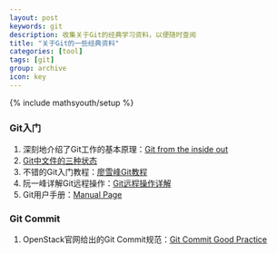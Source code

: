 ```yaml
---
layout: post
keywords: git
description: 收集关于Git的经典学习资料，以便随时查阅
title: "关于Git的一些经典资料"
categories: [tool]
tags: [git]
group: archive
icon: key
---
```

{% include mathsyouth/setup %}


### Git入门
1. 深刻地介绍了Git工作的基本原理：[Git from the inside out](https://codewords.recurse.com/issues/two/git-from-the-inside-out)
1. [Git中文件的三种状态](https://my.oschina.net/xinxingegeya/blog/323281)
1. 不错的Git入门教程：[廖雪峰Git教程](http://www.liaoxuefeng.com/wiki/0013739516305929606dd18361248578c67b8067c8c017b000)
1. 阮一峰详解Git远程操作：[Git远程操作详解](http://www.ruanyifeng.com/blog/2014/06/git_remote.html)
1. Git用户手册：[Manual Page](https://www.kernel.org/pub/software/scm/git/docs/)

### Git Commit
1. OpenStack官网给出的Git Commit规范：[Git Commit Good Practice](https://wiki.openstack.org/wiki/GitCommitMessages)
